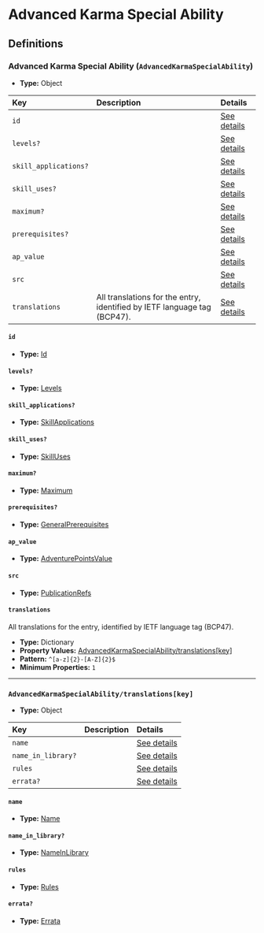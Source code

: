 # Advanced Karma Special Ability

## Definitions

### <a name="AdvancedKarmaSpecialAbility"></a> Advanced Karma Special Ability (`AdvancedKarmaSpecialAbility`)

- **Type:** Object

Key | Description | Details
:-- | :-- | :--
`id` |  | <a href="#AdvancedKarmaSpecialAbility/id">See details</a>
`levels?` |  | <a href="#AdvancedKarmaSpecialAbility/levels">See details</a>
`skill_applications?` |  | <a href="#AdvancedKarmaSpecialAbility/skill_applications">See details</a>
`skill_uses?` |  | <a href="#AdvancedKarmaSpecialAbility/skill_uses">See details</a>
`maximum?` |  | <a href="#AdvancedKarmaSpecialAbility/maximum">See details</a>
`prerequisites?` |  | <a href="#AdvancedKarmaSpecialAbility/prerequisites">See details</a>
`ap_value` |  | <a href="#AdvancedKarmaSpecialAbility/ap_value">See details</a>
`src` |  | <a href="#AdvancedKarmaSpecialAbility/src">See details</a>
`translations` | All translations for the entry, identified by IETF language tag (BCP47). | <a href="#AdvancedKarmaSpecialAbility/translations">See details</a>

#### <a name="AdvancedKarmaSpecialAbility/id"></a> `id`

- **Type:** <a href="../_Activatable.md#Id">Id</a>

#### <a name="AdvancedKarmaSpecialAbility/levels"></a> `levels?`

- **Type:** <a href="../_Activatable.md#Levels">Levels</a>

#### <a name="AdvancedKarmaSpecialAbility/skill_applications"></a> `skill_applications?`

- **Type:** <a href="../_Activatable.md#SkillApplications">SkillApplications</a>

#### <a name="AdvancedKarmaSpecialAbility/skill_uses"></a> `skill_uses?`

- **Type:** <a href="../_Activatable.md#SkillUses">SkillUses</a>

#### <a name="AdvancedKarmaSpecialAbility/maximum"></a> `maximum?`

- **Type:** <a href="../_Activatable.md#Maximum">Maximum</a>

#### <a name="AdvancedKarmaSpecialAbility/prerequisites"></a> `prerequisites?`

- **Type:** <a href="../_Prerequisite.md#GeneralPrerequisites">GeneralPrerequisites</a>

#### <a name="AdvancedKarmaSpecialAbility/ap_value"></a> `ap_value`

- **Type:** <a href="../_Activatable.md#AdventurePointsValue">AdventurePointsValue</a>

#### <a name="AdvancedKarmaSpecialAbility/src"></a> `src`

- **Type:** <a href="../source/_PublicationRef.md#PublicationRefs">PublicationRefs</a>

#### <a name="AdvancedKarmaSpecialAbility/translations"></a> `translations`

All translations for the entry, identified by IETF language tag (BCP47).

- **Type:** Dictionary
- **Property Values:** <a href="#AdvancedKarmaSpecialAbility/translations[key]">AdvancedKarmaSpecialAbility/translations[key]</a>
- **Pattern:** `^[a-z]{2}-[A-Z]{2}$`
- **Minimum Properties:** `1`

---

### <a name="AdvancedKarmaSpecialAbility/translations[key]"></a> `AdvancedKarmaSpecialAbility/translations[key]`

- **Type:** Object

Key | Description | Details
:-- | :-- | :--
`name` |  | <a href="#AdvancedKarmaSpecialAbility/translations[key]/name">See details</a>
`name_in_library?` |  | <a href="#AdvancedKarmaSpecialAbility/translations[key]/name_in_library">See details</a>
`rules` |  | <a href="#AdvancedKarmaSpecialAbility/translations[key]/rules">See details</a>
`errata?` |  | <a href="#AdvancedKarmaSpecialAbility/translations[key]/errata">See details</a>

#### <a name="AdvancedKarmaSpecialAbility/translations[key]/name"></a> `name`

- **Type:** <a href="../_Activatable.md#Name">Name</a>

#### <a name="AdvancedKarmaSpecialAbility/translations[key]/name_in_library"></a> `name_in_library?`

- **Type:** <a href="../_Activatable.md#NameInLibrary">NameInLibrary</a>

#### <a name="AdvancedKarmaSpecialAbility/translations[key]/rules"></a> `rules`

- **Type:** <a href="../_Activatable.md#Rules">Rules</a>

#### <a name="AdvancedKarmaSpecialAbility/translations[key]/errata"></a> `errata?`

- **Type:** <a href="../source/_Erratum.md#Errata">Errata</a>
